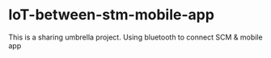 # loT-between-stm-mobile-app
This is a sharing umbrella project. Using bluetooth to connect SCM &amp; mobile app
